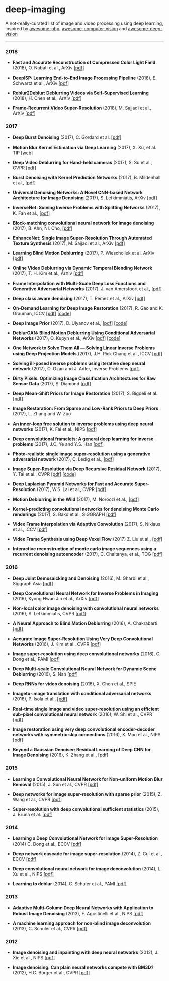 # deep-imaging


A not-really-curated list of image and video processing using deep learning, inspired by [awesome-php](https://github.com/ziadoz/awesome-php), [awesome-computer-vision](https://github.com/jbhuang0604/awesome-computer-vision) and [awesome-deep-vision](https://github.com/kjw0612/awesome-deep-vision)


* * *

### 2018

- **Fast and Accurate Reconstruction of Compressed Color Light Field** (2018), 
O. Nabati et al., ArXiv [[pdf]](https://arxiv.org/pdf/1801.10351.pdf)

- **DeepISP: Learning End-to-End Image Processing Pipeline** (2018), E. Schwartz et al., ArXiv [[pdf]](https://arxiv.org/pdf/1801.06724.pdf)

- **Reblur2Deblur: Deblurring Videos via Self-Supervised Learning** (2018), H. Chen et al., ArXiv [[pdf]](https://arxiv.org/pdf/1801.05117.pdf)

- **Frame-Recurrent Video Super-Resolution** (2018), M. Sajjadi et al., ArXiv [[pdf]](https://arxiv.org/pdf/1801.04590.pdf)

### 2017

- **Deep Burst Denoising** (2017), C. Gordard et al. [[pdf]](https://arxiv.org/pdf/1712.05790.pdf)

- **Motion Blur Kernel Estimation via Deep Learning** (2017), X. Xu, et al. TIP [[web]](https://sites.google.com/view/xiangyuxu/deepedge_tip)

- **Deep Video Deblurring for Hand-held cameras** (2017), S. Su et al., CVPR [[pdf]](http://openaccess.thecvf.com/content_cvpr_2017/papers/Su_Deep_Video_Deblurring_CVPR_2017_paper.pdf)


- **Burst Denoising with Kernel Prediction Networks** (2017), B. Mildenhall et al., [[pdf]](https://arxiv.org/pdf/1712.02327.pdf)

- **Universal Denoising Networks: A Novel CNN-based Network Architecture
for Image Denoising** (2017), S. Lefkimmiatis, ArXiv [[pdf]](https://arxiv.org/pdf/1711.07807.pdf)

- **InverseNet: Solving Inverse Problems with Splitting Networks** (2017), K. Fan et al., [[pdf]](https://arxiv.org/pdf/1712.00202.pdf)


- **Block-matching convolutional neural network for image denoising** (2017), B. Ahn, NI. Cho,  [[pdf]](https://arxiv.org/pdf/1704.00524.pdf)


- **EnhanceNet: Single Image Super-Resolution Through Automated Texture Synthesis** (2017), M. Sajjadi et al., ArXiv [[pdf]](https://arxiv.org/pdf/1612.07919.pdf)

- **Learning Blind Motion Deblurring** (2017), P. Wieschollek et al. ArXiv [[pdf]](https://arxiv.org/pdf/1708.04208.pdf)

- **Online Video Deblurring via Dynamic Temporal Blending Network** (2017), T. H. Kim et al., ArXiv [[pdf]](https://arxiv.org/pdf/1704.03285.pdf)

- **Frame Interpolation with Multi-Scale Deep Loss Functions and Generative Adversarial Networks** (2017), J. van Amersfoort et al., [[pdf]](https://arxiv.org/pdf/1711.06045.pdf)

- **Deep class aware denoising** (2017), T. Remez et al., ArXiv [[pdf]](https://arxiv.org/pdf/1701.01698.pdf)

- **On-Demand Learning for Deep Image Restoration** (2017), R. Gao and K. Grauman, ICCV [[pdf]](https://arxiv.org/pdf/1612.01380.pdf) [[code]](https://github.com/rhgao/on-demand-learning)

- **Deep Image Prior** (2017), D. Ulyanov et al., [[pdf]](https://sites.skoltech.ru/app/data/uploads/sites/25/2017/11/deep_image_prior.pdf) [[code]](https://github.com/DmitryUlyanov/deep-image-prior)

- **DeblurGAN: Blind Motion Deblurring Using Conditional Adversarial Networks** (2017), O. Kupyn et al., ArXiv [[pdf]](https://arxiv.org/pdf/1711.07064.pdf) [[code]](https://github.com/KupynOrest/DeblurGAN)

- **One Network to Solve Them All — Solving Linear Inverse Problems using Deep Projection Models**,(2017), J.H. Rick Chang et al., ICCV [[pdf]](http://imagesci.ece.cmu.edu/files/paper/2017/OneNet_ICCV17.pdf)

- **Solving ill-posed inverse problems using iterative deep neural network** (2017), O. Ozan and J. Adler, Inverse Problems [[pdf]](https://arxiv.org/pdf/1704.04058.pdf)

- **Dirty Pixels: Optimizing Image Classification Architectures for Raw Sensor Data** (2017), S. Diamond [[pdf]](https://arxiv.org/pdf/1701.06487.pdf)

- **Deep Mean-Shift Priors for Image Restoration** (2017), S. Bigdeli et al. [[pdf]](https://cs.umd.edu/~zwicker/publications/DeepMeanShiftPriors-NIPS2017.pdf)


- **Image Restoration: From Sparse and Low-Rank Priors to Deep Priors** (2017), L. Zhang and W. Zuo 

- **An inner-loop free solution to inverse problems using deep neural networks** (2017), K. Fai et al., NIPS [[pdf]](https://papers.nips.cc/paper/6831-an-inner-loop-free-solution-to-inverse-problems-using-deep-neural-networks.pdf)


- **Deep convolutional framelets: A general deep learning for inverse problems** (2017),  J.C. Ye and  Y.S. Han [[pdf]](https://arxiv.org/pdf/1707.00372.pdf)

- **Photo-realistic single image super-resolution using a generative adversarial network** (2017), C. Ledig et al., [[pdf]](https://arxiv.org/pdf/1609.04802.pdf)

- **Image Super-Resolution via Deep Recursive Residual Network** (2017), Y. Tai et al., CVPR [[pdf]](http://cvlab.cse.msu.edu/pdfs/Tai_Yang_Liu_CVPR2017.pdf) [[code]](https://github.com/tyshiwo/DRRN_CVPR17)

- **Deep Laplacian Pyramid Networks for Fast and Accurate Super-Resolution** (2017), W.S. Lai et al.,  CVPR [[pdf]](https://arxiv.org/pdf/1704.03915.pdf)

- **Motion Deblurring in the Wild** (2017), M. Noroozi et al., [[pdf]](https://arxiv.org/pdf/1701.01486.pdf)

- **Kernel-predicting convolutional networks for denoising Monte Carlo renderings** (2017), S. Bako et al., SIGGRAPH [[pdf]](http://cvc.ucsb.edu/graphics/Papers/SIGGRAPH2017_KPCN/PaperData/SIGGRAPH17_KPCN_LowRes.pdf)

- **Video Frame Interpolation via Adaptive Convolution** (2017), S. Niklaus et al., ICCV [[pdf]](https://arxiv.org/pdf/1703.07514.pdf)

- **Video Frame Synthesis using Deep Voxel Flow** (2017) Z. Liu et al., [[pdf]](https://arxiv.org/pdf/1702.02463.pdf)

- **Interactive reconstruction of monte carlo image sequences using a recurrent denoising autoencoder** (2017), C. Chaitanya, et al., TOG [[pdf]](http://research.nvidia.com/sites/default/files/publications/dnn_denoise_author.pdf)

### 2016

- **Deep Joint Demosaicking and Denoising** (2016),  M. Gharbi et al., Siggraph Asia [[pdf]](https://groups.csail.mit.edu/graphics/demosaicnet/data/demosaic.pdf)

- **Deep Convolutional Neural Network for Inverse Problems in Imaging** (2016), Kyong Hwan Jin et al., ArXiv [[pdf]](https://arxiv.org/pdf/1611.03679.pdf) 

- **Non-local color image denoising with convolutional neural networks** (2016), S. Lefkimmiatis, CVPR [[pdf]](https://arxiv.org/pdf/1611.06757.pdf)

- **A Neural Approach to Blind Motion Deblurring** (2016), A. Chakrabarti [[pdf]](https://arxiv.org/pdf/1603.04771v1.pdf)

- **Accurate Image Super-Resolution Using Very Deep Convolutional Networks** (2016), J. Kim et al., CVPR [[pdf]](https://www.cv-foundation.org/openaccess/content_cvpr_2016/papers/Kim_Accurate_Image_Super-Resolution_CVPR_2016_paper.pdf)

- **Image super-resolution using deep convolutional networks** (2016), C. Dong et al., PAMI [[pdf]](https://arxiv.org/pdf/1501.00092.pdf)

- **Deep Multi-scale Convolutional Neural Network for Dynamic Scene Deblurring** (2016), S. Nah [[pdf]](https://arxiv.org/pdf/1612.02177.pdf) 

- **Deep RNNs for video denoising** (2016), X. Chen et al., SPIE 

- **Imageto-image translation with conditional adversarial networks** (2016), P. Isola et al., [[pdf]](https://arxiv.org/pdf/1611.07004.pdf)

- **Real-time single image and video super-resolution using an efficient sub-pixel convolutional neural network** (2016), W. Shi et al., CVPR [[pdf]](https://www.cv-foundation.org/openaccess/content_cvpr_2016/papers/Shi_Real-Time_Single_Image_CVPR_2016_paper.pdf)

- **Image restoration using very deep convolutional encoder-decoder networks with symmetric skip connections** (2016), X. Mao et al., NIPS [[pdf]](http://papers.nips.cc/paper/6172-image-restoration-using-very-deep-convolutional-encoder-decoder-networks-with-symmetric-skip-connections.pdf)

- **Beyond a Gaussian Denoiser: Residual Learning of Deep CNN for Image Denoising** (2016), K. Zhang et al., [[pdf]](https://arxiv.org/pdf/1608.03981.pdf)

### 2015

- **Learning a Convolutional Neural Network for Non-uniform
Motion Blur Removal** (2015), J. Sun et al., CVPR [[pdf]](https://arxiv.org/pdf/1503.00593.pdf)

- **Deep networks for image super-resolution with sparse prior** (2015), Z. Wang et al., CVPR [[pdf]](http://www.cv-foundation.org/openaccess/content_iccv_2015/papers/Wang_Deep_Networks_for_ICCV_2015_paper.pdf)

- **Super-resolution with deep convolutional sufficient statistics** (2015), J. Bruna et al. [[pdf]](https://arxiv.org/pdf/1511.05666.pdf)


### 2014

- **Learning a Deep Convolutional Network for Image Super-Resolution** (2014)
C. Dong et al., ECCV [[pdf]](http://ai2-s2-pdfs.s3.amazonaws.com/5763/c2c62463c61926c7e192dcc340c4691ee3aa.pdf)

- **Deep network cascade for image super-resolution** (2014), Z. Cui et al., ECCV [[pdf]](http://citeseerx.ist.psu.edu/viewdoc/download?doi=10.1.1.679.9220&rep=rep1&type=pdf)

- **Deep convolutional neural network for image deconvolution** (2014), L. Xu et al., NIPS [[pdf]](http://papers.nips.cc/paper/5485-deep-convolutional-neural-network-for-image-deconvolution.pdf)

- **Learning to deblur** (2014), C. Schuler et al., PAMI [[pdf]](https://arxiv.org/pdf/1406.7444.pdf)

### 2013

- **Adaptive Multi-Column Deep Neural Networks
with Application to Robust Image Denoising** (2013), F. Agostinelli et al., NIPS [[pdf]](http://citeseerx.ist.psu.edu/viewdoc/download?doi=10.1.1.407.6408&rep=rep1&type=pdf) 

- **A machine learning approach for non-blind image deconvolution** (2013), C. Schuler et al., CVPR [[pdf]](http://citeseerx.ist.psu.edu/viewdoc/download?doi=10.1.1.378.7602&rep=rep1&type=pdf)

### 2012

- **Image denoising and inpainting with deep neural networks** (2012), J. Xie et al., NIPS [[pdf]](https://papers.nips.cc/paper/4686-image-denoising-and-inpainting-with-deep-neural-networks.pdf)

- **Image denoising: Can plain neural networks compete with BM3D?** (2012), H.C. Burger et al., CVPR [[pdf]](http://webdav.is.mpg.de/pixel/files/neural_denoising/paper.pdf)


